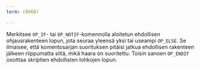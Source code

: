 ```yaml
---
term: (0X68)

---
```

Merkitsee `OP_IF`- tai `OP_NOTIF`-komennolla aloitetun ehdollisen ohjausrakenteen lopun, jota seuraa yleensä yksi tai useampi `OP_ELSE`. Se ilmaisee, että komentosarjan suorituksen pitäisi jatkua ehdollisen rakenteen jälkeen riippumatta siitä, mikä haara on suoritettu. Toisin sanoen `OP_ENDIF` osoittaa skriptien ehdollisten lohkojen lopun.
